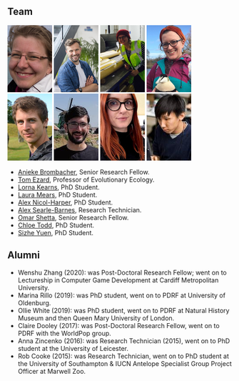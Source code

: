 ## Team

[![](/images/anieke_thumbnail.png)](https://www.southampton.ac.uk/oes/about/staff/jfab1c17.page "Anieke Brombacher Senior Research Fellow") 
[![](/images/tom_thumbnail.jpg)](https://www.southampton.ac.uk/oes/about/staff/te1e12.page "Tom Ezard PI") 
[![](/images/lorna_thumbnail.png)](https://www.southampton.ac.uk/oes/postgraduate/research_students/lk2u16.page "Lorna Kearns PhD Student") 
[![](/images/anh_thumbnail.png)](https://www.southampton.ac.uk/oes/postgraduate/research_students/anh1n18.page "Alex Nicol-Harper PhD Student") 
[![](/images/asb_thumbnail.png)](https://www.southampton.ac.uk/oes/about/staff/cjsb1c17.page "Alex Searle-Barnes Research Technician") 
[![](/images/omar_pic_thumb.jpg)](https://www.southampton.ac.uk/oes/about/staff/cjsb1c17.page "Omar Shetta Senior Research Fellow") 
[![](/images/chloe_thumbnail.png)](https://www.southampton.ac.uk/oes/postgraduate/research_students/clct1n19.page "Chloe Todd PhD Student") 
[![](/images/sizhe.jpeg)](https://www.southampton.ac.uk/oes/postgraduate/research_students/clct1n19.page "Sizhe Yuen PhD Student") 


<!--- then keep all similar images on the same line --->

<!--- Some text as a test  E: t.ezard (at) soton.ac.uk.<\br>  T: [@tomezard](https://https://twitter.com/tomezard).  G: [Github](https://github.com/tomezard)  [Google Scholar](https://scholar.google.co.uk/citations?user=I18b4BYAAAAJ&hl=en) \I am an interested in how the structure of populations and communities interacts with environmental changes to determine ecological and evolutionary dynamics. To do this, I develop the interface between mathematical and statistical models and test them using data drawn from various modern and palaeontological systems. --->

- [Anieke Brombacher](https://www.southampton.ac.uk/oes/about/staff/jfab1c17.page), Senior Research Fellow.
- [Tom Ezard](https://www.southampton.ac.uk/oes/about/staff/te1e12.page), Professor of Evolutionary Ecology.
- [Lorna Kearns](https://www.southampton.ac.uk/oes/postgraduate/research_students/lk2u16.page), PhD Student.
- [Laura Mears](https://www.southampton.ac.uk/oes/postgraduate/research_students/lem1r18.page), PhD Student.
- [Alex Nicol-Harper](https://www.southampton.ac.uk/oes/postgraduate/research_students/anh1n18.page), PhD Student.
- [Alex Searle-Barnes](https://www.southampton.ac.uk/oes/about/staff/cjsb1c17.page), Research Technician.
- [Omar Shetta](https://www.researchgate.net/profile/Omar_Shetta), Senior Research Fellow.
- [Chloe Todd](https://www.southampton.ac.uk/oes/postgraduate/research_students/clct1n19.page), PhD Student.
- [Sizhe Yuen](https://uk.linkedin.com/in/sizhe), PhD Student.

## Alumni
- Wenshu Zhang (2020): was Post-Doctoral Research Fellow; went on to Lectureship in Computer Game Development at Cardiff Metropolitan University.
- Marina Rillo (2019): was PhD student, went on to PDRF at University of Oldenburg.
- Ollie White (2019): was PhD student, went on to PDRF at Natural History Museum and then Queen Mary University of London.
- Claire Dooley (2017): was Post-Doctoral Research Fellow, went on to PDRF with the WorldPop group.
- Anna Zincenko (2016): was Research Technician (2015), went on to PhD student at the University of Leicester.
- Rob Cooke (2015): was Research Technician, went on to PhD student at the University of Southampton & IUCN Antelope Specialist Group Project Officer at Marwell Zoo.
